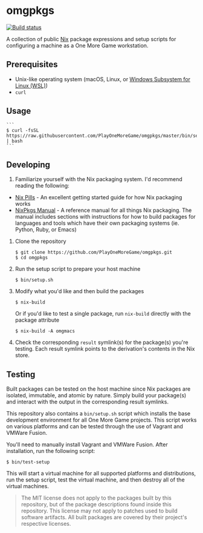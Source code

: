 # omgpkgs
[![Build status](https://badge.buildkite.com/f606c80f405a7f91393f5cc06e2b08ae7e021b418b234d3805.svg)](https://buildkite.com/one-more-game/omgpkgs)

A collection of public [Nix](https://nixos.org/nix/) package expressions and setup scripts for configuring a machine as a One More Game workstation.

## Prerequisites

* Unix-like operating system (macOS, Linux, or [Windows Subsystem for Linux (WSL)](https://docs.microsoft.com/en-us/windows/wsl/install-win10))
* `curl`

## Usage

    ```
    $ curl -fsSL https://raw.githubusercontent.com/PlayOneMoreGame/omgpkgs/master/bin/setup.sh | bash
    ```

## Developing

1. Familiarize yourself with the Nix packaging system. I'd recommend reading the following:
  * [Nix Pills](https://nixos.org/nixos/nix-pills/) - An excellent getting started guide for how Nix packaging works
  * [NixPkgs Manual](https://nixos.org/nixpkgs/manual/) - A reference manual for all things Nix packaging. The manual includes sections with instructions for how to build packages for languages and tools which have their own packaging systems (ie. Python, Ruby, or Emacs)

1. Clone the repository
    ```
    $ git clone https://github.com/PlayOneMoreGame/omgpkgs.git
    $ cd omgpkgs
    ```

1. Run the setup script to prepare your host machine
   ```
   $ bin/setup.sh
   ```

1. Modify what you'd like and then build the packages
   ```
   $ nix-build
   ```

   Or if you'd like to test a single package, run `nix-build` directly with the package attribute

   ```
   $ nix-build -A omgmacs
   ```

1. Check the corresponding `result` symlink(s) for the package(s) you're testing. Each result symlink points to the derivation's contents in the Nix store.

## Testing

Built packages can be tested on the host machine since Nix packages are isolated, immutable, and atomic by nature. Simply build your package(s) and interact with the output in the corresponding result symlinks.

This repository also contains a `bin/setup.sh` script which installs the base development environment for all One More Game projects. This script works on various platforms and can be tested through the use of Vagrant and VMWare Fusion.

You'll need to manually install Vagrant and VMWare Fusion. After installation, run the following script:

    $ bin/test-setup

This will start a virtual machine for all supported platforms and distributions, run the setup script, test the virtual machine, and then destroy all of the virtual machines.

> The MIT license does not apply to the packages built by this repository, but of the package descriptions found inside this repository. This license may not apply to patches used to build software artifacts. All built packages are covered by their project's respective licenses.
